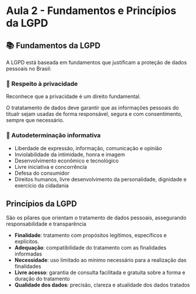 # Aula 2 - Fundamentos e Princípios da LGPD

## 📚 Fundamentos da LGPD

A LGPD está baseada em fundamentos que justificam a proteção de dados pessoais no Brasil:

### 🔐 Respeito à privacidade
Reconhece que a privacidade é um direito fundamental. 

O tratatamento de dados deve garantir que as informações pessoais do titualr sejam usadas de forma responsável, segura e com consentimento, sempre que necessário.

### 👤 Autodeterminação informativa

- Liberdade de expressão, informação, comunicação e opinião
- Inviolabilidade da intimidade, honra e imagem
- Desenvolvimento econômico e tecnológico
- Livre iniciativa e concorrência
- Defesa do consumidor
- Direitos humanos, livre desenvolvimento da personalidade, dignidade e exercício da cidadania

## Princípios da LGPD

São os pilares que orientam o tratamento de dados pessoais, assegurando responsabilidade e  transparência

- **Finalidade**: tratamento com propósitos legítimos, específicos e explícitos. 
- **Adequação**: compatibilidade do tratamento com as finalidades informadas
- **Necessidade**: uso limitado ao mínimo necessário para a realização das finalidades
- **Livre acesso**: garantia de consulta facilitada e gratuita sobre a forma e duração do tratamento
- **Qualidade dos dados**: precisão, clareza e atualidade dos dados tratados


